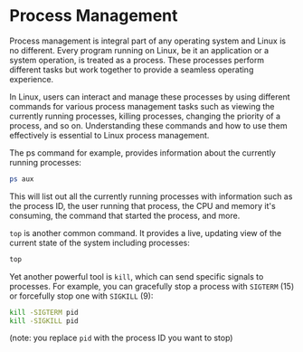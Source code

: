 # Process Management 

Process management is integral part of any operating system and Linux is no different. Every program running on Linux, be it an application or a system operation, is treated as a process. These processes perform different tasks but work together to provide a seamless operating experience.

In Linux, users can interact and manage these processes by using different commands for various process management tasks such as viewing the currently running processes, killing processes, changing the priority of a process, and so on. Understanding these commands and how to use them effectively is essential to Linux process management.

The ps command for example, provides information about the currently running processes:

```bash
ps aux
```

This will list out all the currently running processes with information such as the process ID, the user running that process, the CPU and memory it's consuming, the command that started the process, and more.

`top` is another common command. It provides a live, updating view of the current state of the system including processes:

```bash
top
```

Yet another powerful tool is `kill`, which can send specific signals to processes. For example, you can gracefully stop a process with `SIGTERM` (15) or forcefully stop one with `SIGKILL` (9):

```bash
kill -SIGTERM pid
kill -SIGKILL pid
```
(note: you replace `pid` with the process ID you want to stop)